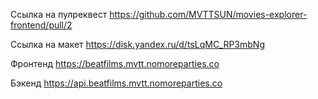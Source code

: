 Ссылка на пулреквест https://github.com/MVTTSUN/movies-explorer-frontend/pull/2

Ссылка на макет https://disk.yandex.ru/d/tsLqMC_RP3mbNg

Фронтенд https://beatfilms.mvtt.nomoreparties.co

Бэкенд https://api.beatfilms.mvtt.nomoreparties.co
